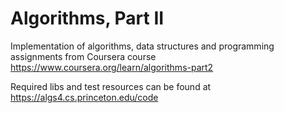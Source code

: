 # Algorithms, Part II
Implementation of algorithms, data structures and programming assignments from Coursera course https://www.coursera.org/learn/algorithms-part2

Required libs and test resources can be found at https://algs4.cs.princeton.edu/code